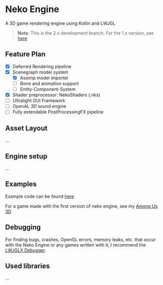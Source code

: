 # Neko Engine
A 3D game rendering engine using Kotlin and LWJGL

> **Note**: This is the 2.x development branch. For the 1.x version, see [here](https://github.com/Twometer/neko-engine/tree/1.x)

## Feature Plan
- [x] Deferred Rendering pipeline
- [x] Scenegraph model system
  - [x] Assimp model importer
  - [ ] Bone and animation support
  - [ ] Entity-Component-System
- [x] Shader preprocessor: NekoShaders (.nks)
- [ ] Ultralight GUI Framework
- [ ] OpenAL 3D sound engine
- [ ] Fully extendable PostProcessingFX pipeline

## Asset Layout
...

## Engine setup
...


## Examples
Example code can be found [here](https://github.com/Twometer/neko-engine/tree/main/src/main/java/example)

For a game made with the first version of neko engine, see my [Among Us 3D](https://github.com/Twometer/among-us-3d)

## Debugging
For finding bugs, crashes, OpenGL errors, memory leaks, etc. that occur with the Neko Engine or 
any games written with it, I recommend the [LWJGLX Debugger](https://github.com/LWJGLX/debug).

## Used libraries
...